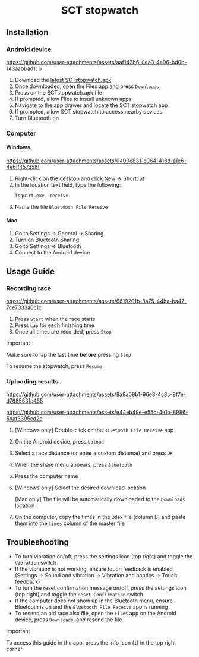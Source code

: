 <!--suppress HtmlDeprecatedAttribute -->
<h1 align="center">
SCT stopwatch
</h1>

## Installation

### Android device

https://github.com/user-attachments/assets/aaf142b6-0ea3-4e96-bd0b-143aabbad1cb

1. Download the [latest SCTstopwatch.apk](https://github.com/JoshuaPrstec/SCTstopwatch_1/releases/latest)
2. Once downloaded, open the Files app and press ```Downloads```
3. Press on the SCTstopwatch.apk file
4. If prompted, allow Files to install unknown apps
5. Navigate to the app drawer and locate the SCT stopwatch app
6. If prompted, allow SCT stopwatch to access nearby devices
7. Turn Bluetooth on

### Computer

#### Windows

https://github.com/user-attachments/assets/0400e831-c064-418d-a1e6-4e6ff457d58f

1. Right-click on the desktop and click New -> Shortcut
2. In the location text field, type the following:
   ```shell
   fsquirt.exe -receive
   ```
3. Name the file ```Bluetooth File Receive```

#### Mac

1. Go to Settings -> General -> Sharing
2. Turn on Bluetooth Sharing
3. Go to Settings -> Bluetooth
4. Connect to the Android device

## Usage Guide

### Recording race

https://github.com/user-attachments/assets/6619201b-3a75-44ba-ba47-7ce7333a0c1c

1. Press ```Start``` when the race starts
2. Press ```Lap``` for each finishing time
3. Once all times are recorded, press ```Stop```

>[!IMPORTANT]
>Make sure to lap the last time **before** pressing ```Stop```

To resume the stopwatch, press ```Resume```

### Uploading results

https://github.com/user-attachments/assets/8a8a09b1-96e8-4c8c-9f7e-d7685631e455

https://github.com/user-attachments/assets/e44eb49e-e55c-4e1b-8986-5baf3395cd2e

1. [Windows only] Double-click on the ```Bluetooth File Receive``` app
2. On the Android device, press ```Upload```
3. Select a race distance (or enter a custom distance) and press ```OK```
4. When the share menu appears, press ```Bluetooth```
5. Press the computer name
6. [Windows only] Select the desired download location
   
   [Mac only] The file will be automatically downloaded to the ```Downloads``` location
7. On the computer, copy the times in the .xlsx file (column B) and paste them into the ```times``` column of the master file

## Troubleshooting

- To turn vibration on/off, press the settings icon (top right) and toggle the ```Vibration``` switch.
- If the vibration is not working, ensure touch feedback is enabled (Settings -> Sound and vibration -> Vibration and haptics -> Touch feedback)
- To turn the reset confirmation message on/off, press the settings icon (top right) and toggle the ```Reset Confirmation``` switch
- If the computer does not show up in the Bluetooth menu, ensure Bluetooth is on and the ```Bluetooth File Receive``` app is running
- To resend an old race.xlsx file, open the ```Files``` app on the Android device, press ```Downloads```, and resend the file
>[!IMPORTANT]
>To access this guide in the app, press the info icon (```i```) in the top right corner

